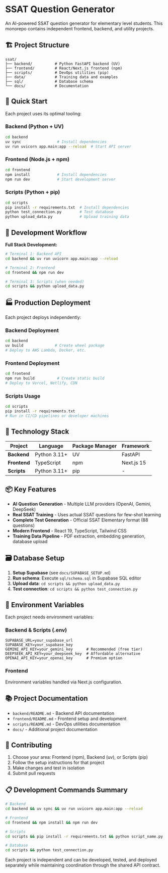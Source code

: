 # SSAT Question Generator

An AI-powered SSAT question generator for elementary level students. This monorepo contains independent frontend, backend, and utility projects.

## 🏗️ Project Structure

```
ssat/
├── backend/          # Python FastAPI backend (UV)
├── frontend/         # React/Next.js frontend (npm)  
├── scripts/          # DevOps utilities (pip)
├── data/             # Training data and examples
├── sql/              # Database schema
└── docs/             # Documentation
```

## 🚀 Quick Start

Each project uses its optimal tooling:

### Backend (Python + UV)
```bash
cd backend
uv sync                # Install dependencies
uv run uvicorn app.main:app --reload  # Start API server
```

### Frontend (Node.js + npm)
```bash
cd frontend
npm install            # Install dependencies
npm run dev            # Start development server
```

### Scripts (Python + pip)
```bash
cd scripts
pip install -r requirements.txt  # Install dependencies
python test_connection.py        # Test database
python upload_data.py            # Upload training data
```

## 🎯 Development Workflow

**Full Stack Development:**
```bash
# Terminal 1: Backend API
cd backend && uv run uvicorn app.main:app --reload

# Terminal 2: Frontend  
cd frontend && npm run dev

# Terminal 3: Scripts (when needed)
cd scripts && python upload_data.py
```

## 🏭 Production Deployment

Each project deploys independently:

### Backend Deployment
```bash
cd backend
uv build              # Create wheel package
# Deploy to AWS Lambda, Docker, etc.
```

### Frontend Deployment  
```bash
cd frontend
npm run build          # Create static build
# Deploy to Vercel, Netlify, CDN
```

### Scripts Usage
```bash
cd scripts
pip install -r requirements.txt
# Run in CI/CD pipelines or developer machines
```

## 🔧 Technology Stack

| Project | Language | Package Manager | Framework |
|---------|----------|----------------|-----------|
| **Backend** | Python 3.11+ | UV | FastAPI |
| **Frontend** | TypeScript | npm | Next.js 15 |
| **Scripts** | Python 3.11+ | pip | - |

## 📦 Key Features

- **AI Question Generation** - Multiple LLM providers (OpenAI, Gemini, DeepSeek)
- **Real SSAT Training** - Uses actual SSAT questions for few-shot learning
- **Complete Test Generation** - Official SSAT Elementary format (88 questions)
- **Modern Frontend** - React 19, TypeScript, Tailwind CSS
- **Training Data Pipeline** - PDF extraction, embedding generation, database upload

## 🗃️ Database Setup

1. **Setup Supabase** (see `docs/SUPABASE_SETUP.md`)
2. **Run schema**: Execute `sql/schema.sql` in Supabase SQL editor
3. **Upload data**: `cd scripts && python upload_data.py`
4. **Test connection**: `cd scripts && python test_connection.py`

## 🔑 Environment Variables

Each project needs environment variables:

### Backend & Scripts (.env)
```env
SUPABASE_URL=your_supabase_url
SUPABASE_KEY=your_supabase_key
GEMINI_API_KEY=your_gemini_key      # Recommended (free tier)
DEEPSEEK_API_KEY=your_deepseek_key  # Affordable alternative
OPENAI_API_KEY=your_openai_key      # Premium option
```

### Frontend
Environment variables handled via Next.js configuration.

## 📚 Project Documentation

- `backend/README.md` - Backend API documentation
- `frontend/README.md` - Frontend setup and development
- `scripts/README.md` - DevOps utilities documentation
- `docs/` - Additional project documentation

## 🤝 Contributing

1. Choose your area: Frontend (npm), Backend (uv), or Scripts (pip)
2. Follow the setup instructions for that project
3. Make changes and test in isolation
4. Submit pull requests

## 📋 Development Commands Summary

```bash
# Backend
cd backend && uv sync && uv run uvicorn app.main:app --reload

# Frontend  
cd frontend && npm install && npm run dev

# Scripts
cd scripts && pip install -r requirements.txt && python script_name.py

# Database
cd scripts && python test_connection.py
```

Each project is independent and can be developed, tested, and deployed separately while maintaining coordination through the shared API contract.